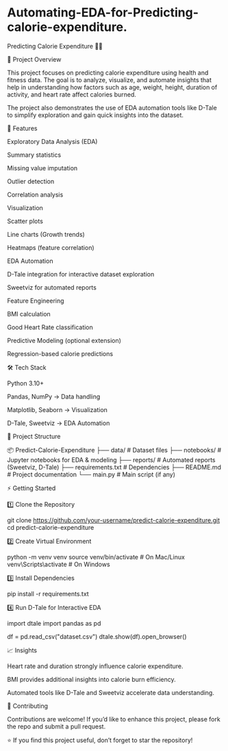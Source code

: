 # Automating-EDA-for-Predicting-calorie-expenditure.
Predicting Calorie Expenditure 🥗🔥

📌 Project Overview

This project focuses on predicting calorie expenditure using health and fitness data. The goal is to analyze, visualize, and automate insights that help in understanding how factors such as age, weight, height, duration of activity, and heart rate affect calories burned.

The project also demonstrates the use of EDA automation tools like D-Tale to simplify exploration and gain quick insights into the dataset.

🚀 Features

Exploratory Data Analysis (EDA)

Summary statistics

Missing value imputation

Outlier detection

Correlation analysis

Visualization

Scatter plots 

Line charts (Growth trends)

Heatmaps (feature correlation)

EDA Automation

D-Tale integration for interactive dataset exploration

Sweetviz for automated reports

Feature Engineering

BMI calculation

Good Heart Rate classification

Predictive Modeling (optional extension)

Regression-based calorie predictions

🛠️ Tech Stack

Python 3.10+

Pandas, NumPy → Data handling

Matplotlib, Seaborn → Visualization


D-Tale, Sweetviz → EDA Automation

📂 Project Structure

📦 Predict-Calorie-Expenditure
├── data/                   # Dataset files
├── notebooks/              # Jupyter notebooks for EDA & modeling
├── reports/                # Automated reports (Sweetviz, D-Tale)
├── requirements.txt        # Dependencies
├── README.md               # Project documentation
└── main.py                 # Main script (if any)

⚡ Getting Started

1️⃣ Clone the Repository

git clone https://github.com/your-username/predict-calorie-expenditure.git
cd predict-calorie-expenditure

2️⃣ Create Virtual Environment

python -m venv venv
source venv/bin/activate   # On Mac/Linux
venv\Scripts\activate      # On Windows

3️⃣ Install Dependencies

pip install -r requirements.txt

4️⃣ Run D-Tale for Interactive EDA

import dtale
import pandas as pd

df = pd.read_csv("dataset.csv")
dtale.show(df).open_browser()



📈 Insights

Heart rate and duration strongly influence calorie expenditure.

BMI provides additional insights into calorie burn efficiency.

Automated tools like D-Tale and Sweetviz accelerate data understanding.

🤝 Contributing

Contributions are welcome! If you’d like to enhance this project, please fork the repo and submit a pull request.



⭐ If you find this project useful, don’t forget to star the repository!

